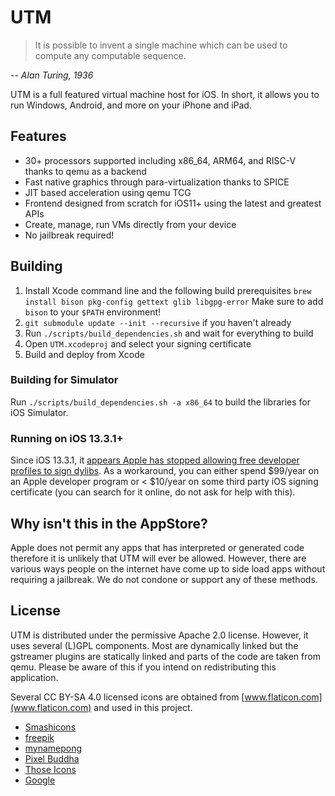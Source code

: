 #  UTM

> It is possible to invent a single machine which can be used to compute any computable sequence.

-- <cite>Alan Turing, 1936</cite>

UTM is a full featured virtual machine host for iOS. In short, it allows you to run Windows, Android, and more on your iPhone and iPad.

## Features

* 30+ processors supported including x86_64, ARM64, and RISC-V thanks to qemu as a backend
* Fast native graphics through para-virtualization thanks to SPICE
* JIT based acceleration using qemu TCG
* Frontend designed from scratch for iOS11+ using the latest and greatest APIs
* Create, manage, run VMs directly from your device
* No jailbreak required!

## Building

1. Install Xcode command line and the following build prerequisites
    `brew install bison pkg-config gettext glib libgpg-error`
   Make sure to add `bison` to your `$PATH` environment!
2. `git submodule update --init --recursive` if you haven't already
3. Run `./scripts/build_dependencies.sh` and wait for everything to build
4. Open `UTM.xcodeproj` and select your signing certificate
5. Build and deploy from Xcode

### Building for Simulator

Run `./scripts/build_dependencies.sh -a x86_64` to build the libraries for iOS Simulator.

### Running on iOS 13.3.1+

Since iOS 13.3.1, it [appears Apple has stopped allowing free developer profiles to sign dylibs](https://github.com/flutter/flutter/issues/49504#issuecomment-581090664). As a workaround, you can either spend $99/year on an Apple developer program or < $10/year on some third party iOS signing certificate (you can search for it online, do not ask for help with this).

## Why isn't this in the AppStore?

Apple does not permit any apps that has interpreted or generated code therefore it is unlikely that UTM will ever be allowed. However, there are various ways people on the internet have come up to side load apps without requiring a jailbreak. We do not condone or support any of these methods.

## License

UTM is distributed under the permissive Apache 2.0 license. However, it uses several (L)GPL components. Most are dynamically linked but the gstreamer plugins are statically linked and parts of the code are taken from qemu. Please be aware of this if you intend on redistributing this application.

Several CC BY-SA 4.0 licensed icons are obtained from [www.flaticon.com](www.flaticon.com) and used in this project.

* [Smashicons](https://smashicons.com/)
* [freepik](https://www.freepik.com/)
* [mynamepong](https://www.flaticon.com/authors/mynamepong)
* [Pixel Buddha](https://www.flaticon.com/authors/pixel-buddha)
* [Those Icons](https://www.flaticon.com/authors/those-icons)
* [Google](https://www.flaticon.com/authors/google)
